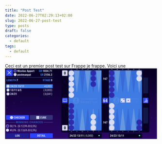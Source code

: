 ```yaml
---
title: "Post Test"
date: 2022-06-27T02:29:13+02:00
slug: 2022-06-27-post-test
type: posts
draft: false
categories:
  - default
tags:
  - default
---
```


Ceci est un premier post test sur Frappe je frappe.
Voici une ![image](/static/img.png)